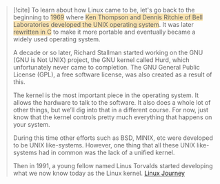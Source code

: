 > [!cite]
> To learn about how Linux came to be, let's go back to the beginning to <span style="background:#f9e2af">1969</span> where <span style="background:#f9e2af">Ken Thompson and Dennis Ritchie of Bell Laboratories developed the UNIX operating system</span>. It was later <span style="background:#f9e2af">rewritten in C</span> to make it more portable and eventually became a widely used operating system.
> 
> A decade or so later, Richard Stallman started working on the GNU (GNU is Not UNIX) project, the GNU kernel called Hurd, which unfortunately never came to completion. The GNU General Public License (GPL), a free software license, was also created as a result of this.
> 
> The kernel is the most important piece in the operating system. It allows the hardware to talk to the software. It also does a whole lot of other things, but we’ll dig into that in a different course. For now, just know that the kernel controls pretty much everything that happens on your system.
> 
> During this time other efforts such as BSD, MINIX, etc were developed to be UNIX like-systems. However, one thing that all these UNIX like-systems had in common was the lack of a unified kernel.
> 
> Then in 1991, a young fellow named Linus Torvalds started developing what we now know today as the Linux kernel. [Linux Journey](https://linuxjourney.com/lesson/linux-history)

